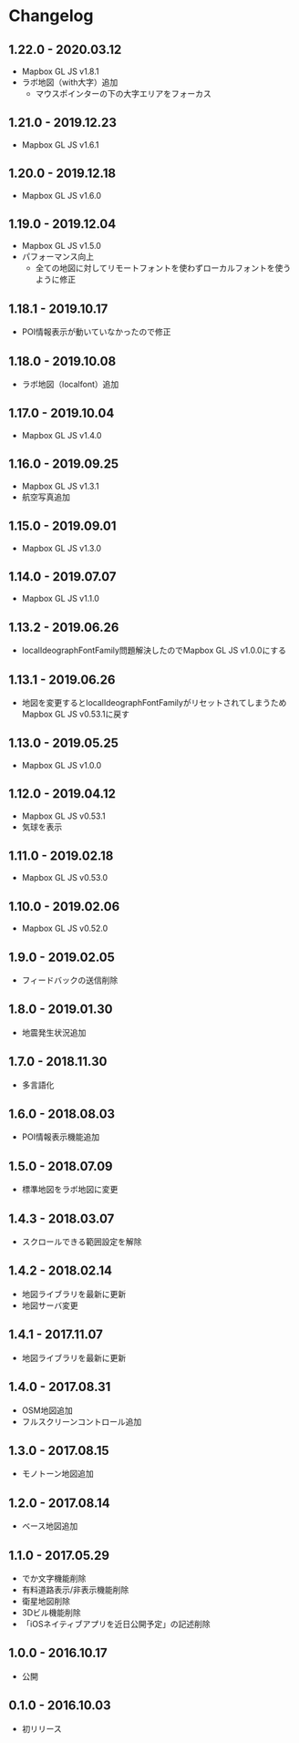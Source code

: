 # Changelog

## 1.22.0 - 2020.03.12

- Mapbox GL JS v1.8.1
- ラボ地図（with大字）追加
  - マウスポインターの下の大字エリアをフォーカス

## 1.21.0 - 2019.12.23

- Mapbox GL JS v1.6.1

## 1.20.0 - 2019.12.18

- Mapbox GL JS v1.6.0

## 1.19.0 - 2019.12.04

- Mapbox GL JS v1.5.0
- パフォーマンス向上
  - 全ての地図に対してリモートフォントを使わずローカルフォントを使うように修正
  
## 1.18.1 - 2019.10.17

- POI情報表示が動いていなかったので修正

## 1.18.0 - 2019.10.08

- ラボ地図（localfont）追加

## 1.17.0 - 2019.10.04

- Mapbox GL JS v1.4.0

## 1.16.0 - 2019.09.25

- Mapbox GL JS v1.3.1
- 航空写真追加

## 1.15.0 - 2019.09.01

- Mapbox GL JS v1.3.0

## 1.14.0 - 2019.07.07

- Mapbox GL JS v1.1.0

## 1.13.2 - 2019.06.26

- localIdeographFontFamily問題解決したのでMapbox GL JS v1.0.0にする

## 1.13.1 - 2019.06.26

- 地図を変更するとlocalIdeographFontFamilyがリセットされてしまうためMapbox GL JS v0.53.1に戻す

## 1.13.0 - 2019.05.25

- Mapbox GL JS v1.0.0

## 1.12.0 - 2019.04.12

- Mapbox GL JS v0.53.1
- 気球を表示

## 1.11.0 - 2019.02.18

- Mapbox GL JS v0.53.0

## 1.10.0 - 2019.02.06

- Mapbox GL JS v0.52.0

## 1.9.0 - 2019.02.05

- フィードバックの送信削除

## 1.8.0 - 2019.01.30

- 地震発生状況追加

## 1.7.0 - 2018.11.30

- 多言語化

## 1.6.0 - 2018.08.03

- POI情報表示機能追加

## 1.5.0 - 2018.07.09

- 標準地図をラボ地図に変更

## 1.4.3 - 2018.03.07

- スクロールできる範囲設定を解除

## 1.4.2 - 2018.02.14

- 地図ライブラリを最新に更新
- 地図サーバ変更

## 1.4.1 - 2017.11.07

- 地図ライブラリを最新に更新

## 1.4.0 - 2017.08.31

- OSM地図追加
- フルスクリーンコントロール追加

## 1.3.0 - 2017.08.15

- モノトーン地図追加

## 1.2.0 - 2017.08.14

- ベース地図追加

## 1.1.0 - 2017.05.29

- でか文字機能削除
- 有料道路表示/非表示機能削除
- 衛星地図削除
- 3Dビル機能削除
- 「iOSネイティブアプリを近日公開予定」の記述削除

## 1.0.0 - 2016.10.17

- 公開

## 0.1.0 - 2016.10.03

- 初リリース
